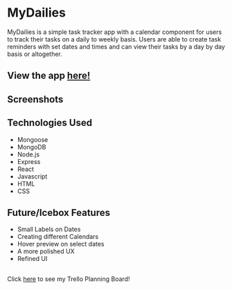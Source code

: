 # MyDailies 

MyDailies is a simple task tracker app with a calendar component for users to track their tasks on a daily to weekly basis. Users are able to create task reminders with set dates and times and can view their tasks by a day by day basis or altogether.

## View the app <a href=https://my-dailies.herokuapp.com/>here!</a>

## Screenshots

## Technologies Used
- Mongoose
- MongoDB
- Node.js
- Express
- React
- Javascript
- HTML
- CSS

## Future/Icebox Features
- Small Labels on Dates 
- Creating different Calendars
- Hover preview on select dates
- A more polished UX
- Refined UI

## 
Click <a href="https://trello.com/b/iHKGRj7P/project-3-my-dailies"/>here</a> to see my Trello Planning Board!
